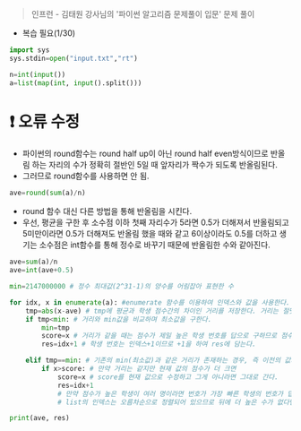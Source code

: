 >인프런 - 김태원 강사님의 '파이썬 알고리즘 문제풀이 입문' 문제 풀이

- 복습 필요(1/30)

```python
import sys
sys.stdin=open("input.txt","rt") 

n=int(input())
a=list(map(int, input().split()))
```

# ❗ 오류 수정
- 파이썬의 round함수는 round half up이 아닌 round half even방식이므로 반올림 하는 자리의 수가 정확히 절반인 5일 때 앞자리가 짝수가 되도록 반올림된다.
- 그러므로 round함수를 사용하면 안 됨.
```python
ave=round(sum(a)/n)
```

- round 함수 대신 다른 방법을 통해 반올림을 시킨다.
- 우선, 평균을 구한 후 소수점 이하 첫째 자리수가 5라면 0.5가 더해져서 반올림되고 5미만이라면 0.5가 더해져도 반올림 했을 때와 같고 6이상이라도 0.5를 더하고 생기는 소수점은 int함수를 통해 정수로 바꾸기 때문에 반올림한 수와 같아진다.
```python
ave=sum(a)/n
ave=int(ave+0.5)

min=2147000000 # 정수 최대값(2^31-1)의 양수를 어림잡아 표현한 수

for idx, x in enumerate(a): #enumerate 함수를 이용하여 인덱스와 값을 사용한다.
    tmp=abs(x-ave) # tmp에 평균과 학생 점수간의 차이인 거리를 저장한다. 거리는 절댓값이므로 abs()함수를 사용함.
    if tmp<min: # 거리와 min값을 비교하며 최소값을 구한다.
        min=tmp
        score=x # 거리가 같을 때는 점수가 제일 높은 학생 번호를 답으로 구하므로 점수가 필요하다.
        res=idx+1 # 학생 번호는 인덱스+1이므로 +1을 하여 res에 담는다.

    elif tmp==min: # 기존의 min(최소값)과 같은 거리가 존재하는 경우, 즉 이전의 값과 현재 값이 같아서 평균과 가까운 점수가 두 개 이상인 경우이다.
        if x>score: # 만약 거리는 같지만 현재 값의 점수가 더 크면
            score=x # score를 현재 값으로 수정하고 그게 아니라면 그대로 간다.
            res=idx+1
            # 만약 점수가 높은 학생이 여러 명이라면 번호가 가장 빠른 학생의 번호가 답이기 때문에
            # list의 인덱스는 오름차순으로 정렬되어 있으므로 뒤에 더 높은 수가 없다면 현재의 수가 가장 빠른 번호가 된다.

print(ave, res)
```